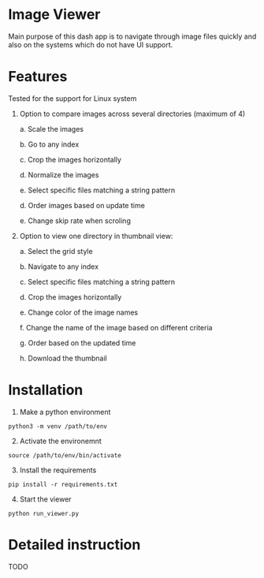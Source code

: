 # Image Viewer

Main purpose of this dash app is to navigate through image files quickly and also on the systems which do not have UI support.

# Features

Tested for the support for Linux system

1. Option to compare images across several directories (maximum of 4)
   
   a. Scale the images

   b. Go to any index

   c. Crop the images horizontally

   d. Normalize the images

   e. Select specific files matching a string pattern

   d. Order images based on update time

   e. Change skip rate when scroling

2. Option to view one directory in thumbnail view:

   a. Select the grid style

   b. Navigate to any index

   c. Select specific files matching a string pattern

   d. Crop the images horizontally

   e. Change color of the image names

   f. Change the name of the image based on different criteria

   g. Order based on the updated time

   h. Download the thumbnail


# Installation

1. Make a python environment

```
python3 -m venv /path/to/env
```

2. Activate the environemnt

```
source /path/to/env/bin/activate
```

3. Install the requirements

```
pip install -r requirements.txt
```

4. Start the viewer

```
python run_viewer.py
```

# Detailed instruction

TODO
